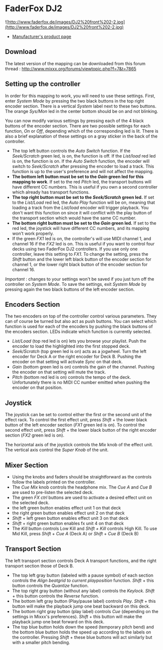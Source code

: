 # FaderFox DJ2

![http://www.faderfox.de/images/DJ2%20front%202-2.jpg](http://www.faderfox.de/images/DJ2%20front%202-2.jpg)

  - [Manufacturer's product page](http://www.faderfox.de/dj2.html)

## Download

The latest version of the mapping can be downloaded from this forum
thread : <http://www.mixxx.org/forums/viewtopic.php?f=7&t=7865>

## Setting up the controller

In order for this mapping to work, you will need to use these settings.
First, enter *System Mode* by pressing the two black buttons in the top
right encoder section. There is a vertical *System* label next to these
two buttons. The orange *Sys/Mon* led in the center bottom should be on
and not blinking.

You can now modify various settings by pressing each of the 4 black
buttons of the encoder section. There are two possible settings for each
function, *On* or *Off*, depending which of the corresponding led is
lit. There is also a brief explanation of these settings on a gray
sticker in the back of the controller.

  - The top left button controls the *Auto Switch* function. If the
    *Seek/Scratch* green led, is on, the function is off. If the
    *List/load* red led is on, the function is on. If the *Auto Switch*
    function, the encoder will switch to *Seek/Scratch* after pressing
    the encoder to load a track. This function is up to the user's
    preference and will not affect the mapping.
  - **The bottom left button must be set to the *Gain* green led for
    this mapping to work**. If set to the red *Pitch* led, the transport
    buttons will have different CC numbers. This is useful if you own a
    second controller which already has transport functions.
  - **The top right button must be set to the *Seek/Scratch* green
    led.** If set to the *List/Load* red led, the *Auto Play* function
    will be on, meaning that loading a track from the *List/load*
    encoder will trigger playback. You don't want this function on since
    it will conflict with the play button of the transport section which
    would have the same CC number.
  - **The bottom right button must be set to the *Gain* green led.** If
    set to the red led, the joystick will have different CC numbers, and
    its mapping won't work properly.
  - If the green *FX1* led is on, the controller's will use MIDI channel
    1, and channel 16 if the *FX2* led is on. This is useful if you want
    to control four decks using two FaderFox DJ2 controllers. If you use
    only one controller, leave this setting to *FX1*. To change the
    setting, press the *Shift* button and the lower left black button of
    the encoder section for channel 1, or the lower right black button
    of the encoder section for channel 16.

*Important* : changes to your settings won't be saved if you just turn
off the controller on *System Mode*. To save the settings, exit *System
Mode* by pressing again the two black buttons of the left encoder
section.

## Encoders Section

The two encoders on top of the controller control various parameters.
They can of course be turned but also act as push buttons. You can
select which function is used for each of the encoders by pushing the
black buttons of the encoders section. LEDs indicate which function is
currently selected.

  - *List/Load* (top red led is on) lets you browse your playlist. Push
    the encoder to load the highlighted into the first stopped deck. 
  - *Seek/Scratch* (top green led is on) acts as a jogwheel. Turn the
    left encoder for Deck A or the right encoder for Deck B. Pushing the
    encoder on that setting will activate *Sync* on that deck.
  - *Gain* (bottom green led is on) controls the gain of the channel.
    Pushing the encoder on that setting will mute the track.
  - *Pitch* (bottom red led is on) controls the tempo of the deck.
    Unfortunately there is no MIDI CC number emitted when pushing the
    encoder on that position.

## Joystick

The joystick can be set to control either the first or the second unit
of the effect rack. To control the first effect unit, press *Shift* +
the lower black button of the left encoder section (*FX1* green led is
on). To control the second effect unit, press *Shift* + the lower black
button of the right encoder section (*FX2* green led is on).

The horizontal axis of the joystick controls the *Mix* knob of the
effect unit. The vertical axis control the *Super Knob* of the unit.

## Mixer Section

  - Using the knobs and faders should be straightforward as the controls
    follow the labels printed on the controller.
  - The *Cue Mix* knob controls the headphone mix. The *Cue A* and *Cue
    B* are used to pre-listen the selected deck.
  - The green *FX ctrl* buttons are used to activate a desired effect
    unit on the selected deck. 
  - the left green button enables effect unit 1 on that deck
  - the right green button enables effect unit 2 on that deck
  - *Shift* + left green button enables effect unit 3 on that deck
  - *Shift* + right green button enables fx unit 4 on that deck
  - The *Kill* button controls Low Kill and *Shift + Kill* controls High
    Kill. To use Mid Kill, press *Shift* + *Cue A* (Deck A) or *Shift* +
    *Cue B* (Deck B)

## Transport Section

The left transport section controls Deck A transport functions, and the
right transport section those of Deck B.

  - The top left gray button (labeled with a pause symbol) of each
    section controls the *Align beatgrid to current playposition*
    function. *Shift* + this button controls the *Quantize* function.
  - The top right gray button (without any label) controls the
    *Keylock*. *Shift* + this button controls the *Reverse* function.
  - The bottom left gray button (Play/pause label) controls *Play*.
    *Shift* + this button will make the playback jump one beat backward
    on this deck.
  - The bottom right gray button (play label) controls *Cue* (depending
    on the settings in Mixxx's preferences). *Shift* + this button will
    make the playback jump one beat forward on this deck.
  - The top blue button holds down the speed (temporary pitch bend) and
    the bottom blue button holds the speed up according to the labels on
    the controller. Pressing *Shift* + these blue buttons will act
    similarly but with a smaller pitch bending.
